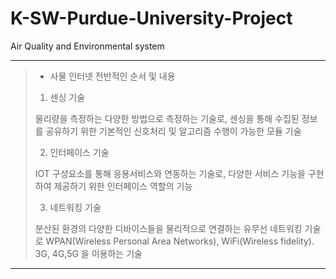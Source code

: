 # K-SW-Purdue-University-Project
Air Quality and Environmental system

---


> - 사물 인터넷 전반적인 순서 및 내용 
> 1) 센싱 기술 
> 
> 물리량을 측정하는 다양한 방법으로 측정하는 기술로, 센싱을 통해 수집된 정보를 공유하기 위한 기본적인 신호처리 및 알고리즘 수행이 가능한 모듈 기술 
> 
> 2) 인터페이스 기술 
> 
> IOT 구성요소를 통해 응용서비스와 연동하는 기술로, 다양한 서비스 기능을 구현하여 제공하기 위한 인터페이스 역할의 기능 
> 
> 3) 네트워킹 기술 
> 
> 분산된 환경의 다양한 디바이스들을 물리적으로 연결하는 유무선 네트워킹 기술로 WPAN(Wireless Personal Area Networks), WiFi(Wireless fidelity). 3G, 4G,5G  을 이용하는 기술  

---

